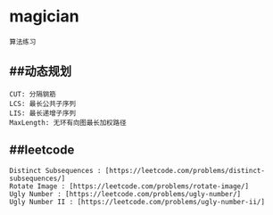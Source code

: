 # magician
    算法练习
##动态规划
---
    CUT: 分隔钢筋
    LCS: 最长公共子序列
    LIS: 最长递增子序列
    MaxLength: 无环有向图最长加权路径
##leetcode
---
    Distinct Subsequences : [https://leetcode.com/problems/distinct-subsequences/]
    Rotate Image : [https://leetcode.com/problems/rotate-image/]
    Ugly Number : [https://leetcode.com/problems/ugly-number/]
    Ugly Number II : [https://leetcode.com/problems/ugly-number-ii/]